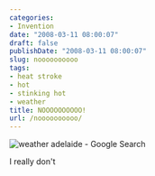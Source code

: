 ```yaml
---
categories:
- Invention
date: "2008-03-11 08:00:07"
draft: false
publishDate: "2008-03-11 08:00:07"
slug: noooooooooo
tags:
- heat stroke
- hot
- stinking hot
- weather
title: NOOOOOOOOOO!
url: /noooooooooo/
---
```

![weather adelaide - Google
Search](//farm4.static.flickr.com/3179/2326398008_d53c58458d_o.jpg)

I really don't